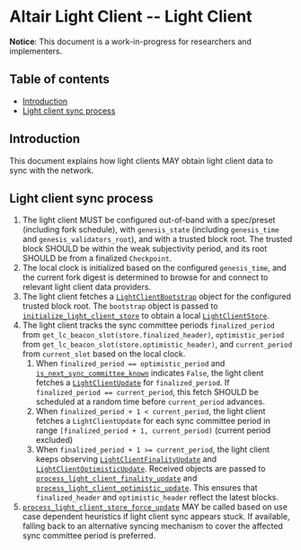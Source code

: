 # Altair Light Client -- Light Client

**Notice**: This document is a work-in-progress for researchers and implementers.

## Table of contents

<!-- TOC -->
<!-- START doctoc generated TOC please keep comment here to allow auto update -->
<!-- DON'T EDIT THIS SECTION, INSTEAD RE-RUN doctoc TO UPDATE -->

- [Introduction](#introduction)
- [Light client sync process](#light-client-sync-process)

<!-- END doctoc generated TOC please keep comment here to allow auto update -->
<!-- /TOC -->

## Introduction

This document explains how light clients MAY obtain light client data to sync with the network.

## Light client sync process

1. The light client MUST be configured out-of-band with a spec/preset (including fork schedule), with `genesis_state` (including `genesis_time` and `genesis_validators_root`), and with a trusted block root. The trusted block SHOULD be within the weak subjectivity period, and its root SHOULD be from a finalized `Checkpoint`.
2. The local clock is initialized based on the configured `genesis_time`, and the current fork digest is determined to browse for and connect to relevant light client data providers.
3. The light client fetches a [`LightClientBootstrap`](./sync-protocol.md#lightclientbootstrap) object for the configured trusted block root. The `bootstrap` object is passed to [`initialize_light_client_store`](./sync-protocol.md#initialize_light_client_store) to obtain a local [`LightClientStore`](./sync-protocol.md#lightclientstore).
4. The light client tracks the sync committee periods `finalized_period` from `get_lc_beacon_slot(store.finalized_header)`, `optimistic_period` from `get_lc_beacon_slot(store.optimistic_header)`, and `current_period` from `current_slot` based on the local clock.
   1. When `finalized_period == optimistic_period` and [`is_next_sync_committee_known`](./sync-protocol.md#is_next_sync_committee_known) indicates `False`, the light client fetches a [`LightClientUpdate`](./sync-protocol.md#lightclientupdate) for `finalized_period`. If `finalized_period == current_period`, this fetch SHOULD be scheduled at a random time before `current_period` advances.
   2. When `finalized_period + 1 < current_period`, the light client fetches a `LightClientUpdate` for each sync committee period in range `[finalized_period + 1, current_period)` (current period excluded)
   3. When `finalized_period + 1 >= current_period`, the light client keeps observing [`LightClientFinalityUpdate`](./sync-protocol.md#lightclientfinalityupdate) and [`LightClientOptimisticUpdate`](./sync-protocol.md#lightclientoptimisticupdate). Received objects are passed to [`process_light_client_finality_update`](./sync-protocol.md#process_light_client_finality_update) and [`process_light_client_optimistic_update`](./sync-protocol.md#process_light_client_optimistic_update). This ensures that `finalized_header` and `optimistic_header` reflect the latest blocks.
5. [`process_light_client_store_force_update`](./sync-protocol.md#process_light_client_store_force_update) MAY be called based on use case dependent heuristics if light client sync appears stuck. If available, falling back to an alternative syncing mechanism to cover the affected sync committee period is preferred.

